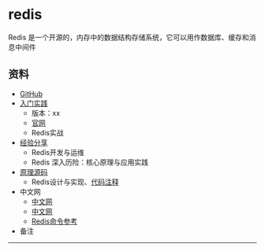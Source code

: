 #   redis

Redis 是一个开源的，内存中的数据结构存储系统，它可以用作数据库、缓存和消息中间件

##  资料
-   [GitHub](https://github.com/antirez/redis)
-   [入门实践](action/README.md)
    -   版本：xx
    -   [官网](https://redis.io)
    -   Redis实战
-   [经验分享](experience/REAMDE.md)
    -   Redis开发与运维
    -   Redis 深入历险：核心原理与应用实践
-   [原理源码](source/README.md)
    -   Redis设计与实现、[代码注释](https://github.com/huangz1990/redis-3.0-annotated)
-   中文网
    -   [中文网](http://www.redis.cn/)
    -   [中文网](http://www.redis.net.cn/)
    -   [Redis命令参考](http://redisdoc.com/)
-   备注

----

